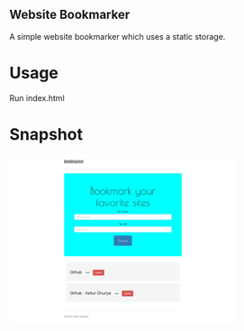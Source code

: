 ## Website Bookmarker
  A simple website bookmarker which uses a static storage.

# Usage
  Run index.html

# Snapshot
  <img src="/Screenshot-2018-6-28 Site Bookmarker.png" width="80%" alt="website-bookmarker" />
